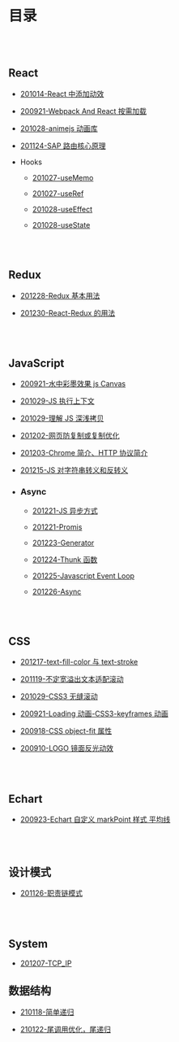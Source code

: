 # 目录

<br/><br/>

## React

- [201014-React 中添加动效](https://hz-cool.github.io/Notes/React/201014-React中添加动效)

- [200921-Webpack And React 按需加载](https://hz-cool.github.io/Notes/React/200921-Webpack%20And%20React%20%E6%8C%89%E9%9C%80%E5%8A%A0%E8%BD%BD)

- [201028-animejs 动画库](https://hz-cool.github.io/Notes/React/201028-animejs动画库)

- [201124-SAP 路由核心原理](https://hz-cool.github.io/Notes/React/201124-SAP路由核心原理)

- Hooks

  - [201027-useMemo](https://hz-cool.github.io/Notes/React/Hooks/201027-useMemo)

  - [201027-useRef](https://hz-cool.github.io/Notes/React/Hooks/201027-useMemo)

  - [201028-useEffect](https://hz-cool.github.io/Notes/React/Hooks/201028-useEffect)

  - [201028-useState](https://hz-cool.github.io/Notes/React/Hooks/201028-useState)

<br/><br/>

## Redux

- [201228-Redux 基本用法](https://hz-cool.github.io/Notes/Redux/201228-Redux基本用法)

- [201230-React-Redux 的用法](https://hz-cool.github.io/Notes/Redux/201230-React-Redux的用法)

<br/><br/>

## JavaScript

- [200921-水中彩墨效果 js Canvas](https://hz-cool.github.io/Notes/JavaScript/200921-%E6%B0%B4%E4%B8%AD%E5%BD%A9%E5%A2%A8%E6%95%88%E6%9E%9C%20js%20Canvas)

- [201029-JS 执行上下文](https://hz-cool.github.io/Notes/JavaScript/201029-JS执行上下文)

- [201029-理解 JS 深浅拷贝](https://hz-cool.github.io/Notes/JavaScript/201029-理解JS深浅拷贝)

- [201202-网页防复制或复制优化](https://hz-cool.github.io/Notes/JavaScript/201202-网页防复制或复制优化)

- [201203-Chrome 简介、HTTP 协议简介](https://hz-cool.github.io/Notes/JavaScript/201203-Chrome简介、HTTP协议简介)

- [201215-JS 对字符串转义和反转义](https://hz-cool.github.io/Notes/JavaScript/201215-JS对字符串转义和反转义)

- ### Async

  - [201221-JS 异步方式](https://hz-cool.github.io/Notes/JavaScript/Async/201221-JS异步方式)

  - [201221-Promis](https://hz-cool.github.io/Notes/JavaScript/Async/201221-Promis)

  - [201223-Generator](https://hz-cool.github.io/Notes/JavaScript/Async/201223-Generator)

  - [201224-Thunk 函数](https://hz-cool.github.io/Notes/JavaScript/Async/201224-Thunk函数)

  - [201225-Javascript Event Loop](https://hz-cool.github.io/Notes/JavaScript/Async/201225-Javascript%20Event%20Loop)

  - [201226-Async](https://hz-cool.github.io/Notes/JavaScript/Async/201226-Async)

<br/><br/>

## CSS

- [201217-text-fill-color 与 text-stroke](https://hz-cool.github.io/Notes/CSS/201217-text-fill-color与text-stroke)

- [201119-不定宽溢出文本适配滚动](https://hz-cool.github.io/Notes/CSS/201119-不定宽溢出文本适配滚动)

- [201029-CSS3 无缝滚动](https://hz-cool.github.io/Notes/CSS/201029-CSS3无缝滚动)

- [200921-Loading 动画-CSS3-keyframes 动画](https://hz-cool.github.io/Notes/CSS/200921-Loading动画-CSS3-keyframes动画)

- [200918-CSS object-fit 属性](https://hz-cool.github.io/Notes/CSS/200918-CSS%20object-fit%20%E5%B1%9E%E6%80%A7)

- [200910-LOGO 镜面反光动效](https://hz-cool.github.io/Notes/CSS/200910-LOGO镜面反光动效-CSS3)

<br/><br/>

## Echart

- [200923-Echart 自定义 markPoint 样式 平均线](https://hz-cool.github.io/Notes/Echart/200923-%E8%87%AA%E5%AE%9A%E4%B9%89markPoint%E6%A0%B7%E5%BC%8F%20%E5%B9%B3%E5%9D%87%E7%BA%BF)

<br/><br/>

## 设计模式

- [201126-职责链模式](https://hz-cool.github.io/Notes/设计模式/201126-职责链模式)

<br/><br/>

## System

- [201207-TCP_IP](https://hz-cool.github.io/Notes/System/201207-TCP_IP)


## 数据结构

- [210118-简单递归](https://hz-cool.github.io/Notes/%E6%95%B0%E6%8D%AE%E7%BB%93%E6%9E%84/210118-%E7%AE%80%E5%8D%95%E9%80%92%E5%BD%92)

- [210122-尾调用优化，尾递归](https://hz-cool.github.io/Notes/%E6%95%B0%E6%8D%AE%E7%BB%93%E6%9E%84/210122-%E5%B0%BE%E8%B0%83%E7%94%A8%E4%BC%98%E5%8C%96%EF%BC%8C%E5%B0%BE%E9%80%92%E5%BD%92)